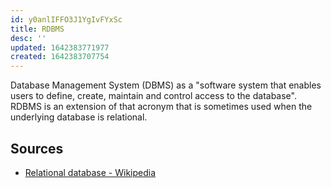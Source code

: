 ```yaml
---
id: y0anlIFFO3J1YgIvFYxSc
title: RDBMS
desc: ''
updated: 1642383771977
created: 1642383707754
---
```


Database Management System (DBMS) as a "software system that enables users to define, create, maintain and control access to the database". RDBMS is an extension of that acronym that is sometimes used when the underlying database is relational.

## Sources

* [Relational database - Wikipedia](https://en.wikipedia.org/wiki/Relational_database#RDBMS)